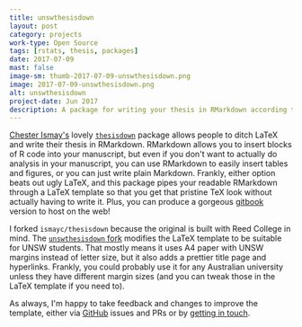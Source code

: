 ```yaml
---
title: unswthesisdown
layout: post
category: projects
work-type: Open Source
tags: [rstats, thesis, packages]
date: 2017-07-09
mast: false
image-sm: thumb-2017-07-09-unswthesisdown.png
image: 2017-07-09-unswthesisdown.png
alt: unswthesisdown
project-date: Jun 2017
description: A package for writing your thesis in RMarkdown according to UNSW guidelines.
---
```

[Chester Ismay's](http://twitter.com/old_man_chester) lovely [`thesisdown`](https://github.com/ismayc/thesisdown) package allows people to ditch LaTeX and write their thesis in RMarkdown. RMarkdown allows you to insert blocks of R code into your manuscript, but even if you don't want to actually do analysis in your manuscript, you can use RMarkdown to easily insert tables and figures, or you can just write plain Markdown. Frankly, either option beats out ugly LaTeX, and this package pipes your readable RMarkdown through a LaTeX template so that you get that pristine TeX look without actually having to write it. Plus, you can produce a gorgeous [gitbook](https://www.gitbook.com/) version to host on the web!

I forked `ismayc/thesisdown` because the original is built with Reed College in mind. The [`unswthesisdown` fork](https://github.com/rensa/unswthesisdown) modifies the LaTeX template to be suitable for UNSW students. That mostly means it uses A4 paper with UNSW margins instead of letter size, but it also adds a prettier title page and hyperlinks. Frankly, you could probably use it for any Australian university unless they have different margin sizes (and you can tweak those in the LaTeX template if you need to).

As always, I'm happy to take feedback and changes to improve the template, either via [GitHub](http://github.com/rensa/unswthesisdown) issues and PRs or by [getting in touch](http://twitter.com/rensa_co).